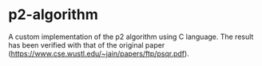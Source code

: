 # p2-algorithm
A custom implementation of the p2 algorithm using C language. The result has been verified with that of the original paper (https://www.cse.wustl.edu/~jain/papers/ftp/psqr.pdf).
